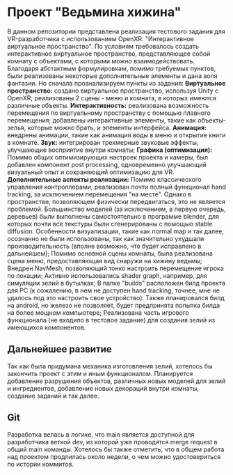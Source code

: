 # Проект "Ведьмина хижина"
В данном репозитории представлена реализация тестового задания для VR-разработчика с использованием OpenXR: "Интерактивное виртуальное пространство". По условиям требовалось создать интерактивное виртуальное пространство, представляющее собой комнату с объектами, с которыми можно взаимодействовать. Благодаря абстактным формулировкам, помимо требуемых пунктов, были реализованы некоторые дополнительные элементы и дана воля фантазии. Но сначала проанализируем пункты из задания:
**Виртуальное пространство:** 
	создано виртуальное пространство, используя Unity с OpenXR;
	реализованы 2 сцены - меню и комната, в которых имеются различные объекты. 
**Интерактивность:** 
	реализована возможность перемещения по виртуальному пространству с помощью плавного перемещения;
	добавлены интерактивные элементы, такие как объекты-зелья, которые можно брать, и элементы интерфейса. 
**Анимация:**
	внедрены анимации, такие как анимация воды в меню и открытие книги в комнате. 
**Звук:**
	интегрирован трехмерные звуковые эффекты, улучшающие восприятие внутри комнаты;
**Графика (оптимизация):**
	Помимо общих оптимизирующих настроек проекта и камеры, был добавлен компонент post processing, одновременно улучшающий визуальный опыт и сохраняющий оптимизацию для VR.
**Дополнительные аспекты реализации:**
Помимо классического управления контроллерами, реализован почти полный функционал hand tracking, за исключением перемещения "на месте". Однако в пространстве, позволяющем физически передвигаться, это не является проблемой.
Большинство моделей (за исключением, в первую очередь, деревьев) были выполнены самостоятельно в программе blender, для которых почти все текстуры были сгенерированы с помощью stable diffusion. Особенности визуализации, такие как normal map и так далее, осознанно не были использованы, так как значительно ухудшали производительность (вполне возможно, что будет исправлено в дальнейшем);
Помимо основной сцены комнаты, была реализована сцена меню, предоставляющая вид снаружи на хижину ведьмы;
Внедрен NavMesh, позволяющий тонко настроить перемещение игрока по локации;
Активно использовались shader graph, например, для симуляции зелий в бутылках;
В папке "builds" расположен билд проекта для PC (к сожалению, в нем не доступен hand tracking, точнее, мне не удалось под это настроить свое устройство). Также планировался билд на android, но железо не позволяет, будет предпринята попытка билда на более мощном компьютере;
Реализована часть игрового функционала (не входило в тестовое задание) для создания зелий из имеющихся компонентов.
## Дальнейшее развитие
Так как была придумана механика изготовления зелий, хотелось бы закончить проект с этим и иным функционалом. Планируется добавление разрушения объектов, различных новых моделей для зелий и ингредиентов, добавление новых декораций внутри комнаты, создание заданий и так далее.

## Git
Разработка велась в логике, что main является доступной для разработчика веткой dev, из которой уже проводятся merge request в общий main команды. Хотелось бы также отметить, что в общем работа над проектом продлилась около недели, о чем можно удостовериться по истории коммитов.
